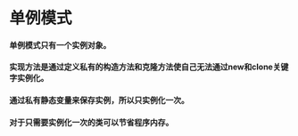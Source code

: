 # 单例模式

#### 单例模式只有一个实例对象。
#### 实现方法是通过定义私有的构造方法和克隆方法使自己无法通过new和clone关键字实例化。
#### 通过私有静态变量来保存实例，所以只实例化一次。
#### 对于只需要实例化一次的类可以节省程序内存。
